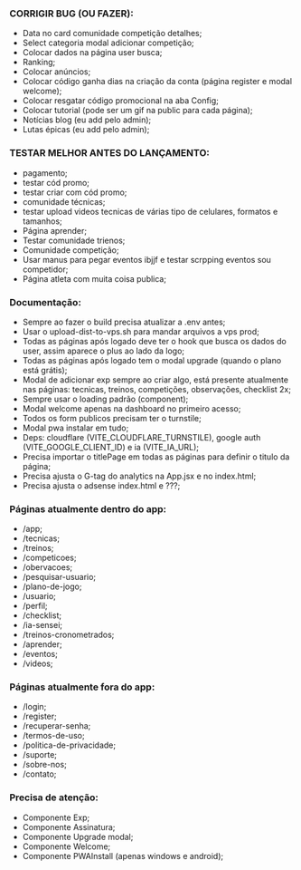 ### CORRIGIR BUG (OU FAZER):
- Data no card comunidade competição detalhes;
- Select categoria modal adicionar competição;
- Colocar dados na página user busca;
- Ranking;
- Colocar anúncios;
- Colocar código ganha dias na criação da conta (página register e modal welcome);
- Colocar resgatar código promocional na aba Config;
- Colocar tutorial (pode ser um gif na public para cada página);
- Notícias blog (eu add pelo admin);
- Lutas épicas (eu add pelo admin);


### TESTAR MELHOR ANTES DO LANÇAMENTO:
- pagamento;
- testar cód promo;
- testar criar com cód promo;
- comunidade técnicas;
- testar upload videos tecnicas de várias tipo de celulares, formatos e tamanhos;
- Página aprender;
- Testar comunidade trienos;
- Comunidade competição;
- Usar manus para pegar eventos ibjjf e testar scrpping eventos sou competidor;
- Página atleta com muita coisa publica;


### Documentação:
- Sempre ao fazer o build precisa atualizar a .env antes;
- Usar o upload-dist-to-vps.sh para mandar arquivos a vps prod;
- Todas as páginas após logado deve ter o hook que busca os dados do user, assim aparece o plus ao lado da logo;
- Todas as páginas após logado tem o modal upgrade (quando o plano está grátis);
- Modal de adicionar exp sempre ao criar algo, está presente atualmente nas páginas: tecnicas, treinos, competições, observações, checklist 2x;
- Sempre usar o loading padrão (component);
- Modal welcome apenas na dashboard no primeiro acesso;
- Todos os form publicos precisam ter o turnstile;
- Modal pwa instalar em tudo;
- Deps: cloudflare (VITE_CLOUDFLARE_TURNSTILE), google auth (VITE_GOOGLE_CLIENT_ID) e ia (VITE_IA_URL);
- Precisa importar o titlePage em todas as páginas para definir o titulo da página;
- Precisa ajusta o G-tag do analytics na App.jsx e no index.html;
- Precisa ajusta o adsense index.html e ???;


### Páginas atualmente dentro do app:
- /app;
- /tecnicas;
- /treinos;
- /competicoes;
- /obervacoes;
- /pesquisar-usuario;
- /plano-de-jogo;
- /usuario;
- /perfil;
- /checklist;
- /ia-sensei;
- /treinos-cronometrados;
- /aprender;
- /eventos;
- /videos;


### Páginas atualmente fora do app:
- /login;
- /register;
- /recuperar-senha;
- /termos-de-uso;
- /politica-de-privacidade;
- /suporte;
- /sobre-nos;
- /contato;


### Precisa de atenção:
- Componente Exp;
- Componente Assinatura;
- Componente Upgrade modal;
- Componente Welcome;
- Componente PWAInstall (apenas windows e android);

